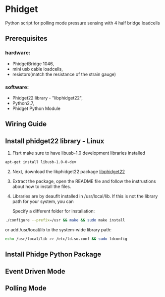 # Phidget
Python script for polling mode pressure sensing with 4 half bridge loadcells

## Prerequisites
### hardware:  
* PhidgetBridge 1046, 
* mini usb cable loadcells, 
* resistors(match the resistance of the strain gauge)

### software:
* Phidget22 library - "libphidget22",
* Python2.7,
* Phidget Python Module

## Wiring Guide

## Install phidget22 library - Linux
1. Fisrt make sure to have libusb-1.0 development libraries installed
  ```bash
  apt-get install libusb-1.0-0-dev
  ```
2. Next, download the libphidget22 package 
[libphidget22](https://www.phidgets.com/downloads/phidget22/libraries/linux/libphidget22.tar.gz)

3. Extract the package, open the README file and follow the instrustions about how to install the files.

3. Libraries are by deauflt installed in /usr/local/lib. If this is not the library path for your system, you can

   Specify a different folder for installation:
  ```bash
  ./configure --prefix=/usr && make && sudo make install
  ```
  
   or add /usr/local/lib to the system-wide library path:
  
  ```bash
  echo /usr/local/lib >> /etc/ld.so.conf && sudo ldconfig
  ```
## Install Phidge Python Package

## Event Driven Mode

## Polling Mode
